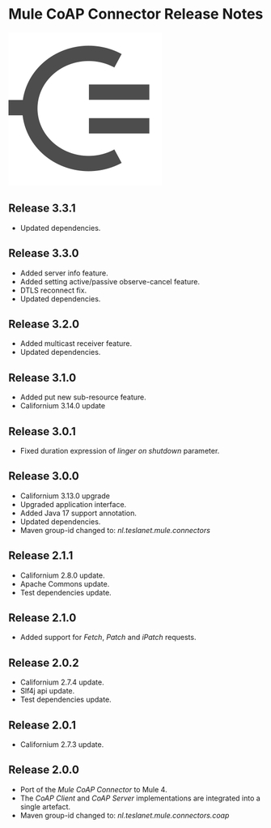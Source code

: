 # Mule CoAP Connector Release Notes
![Mule-Coap logo](icon/icon.svg)

## Release 3.3.1

* Updated dependencies.

## Release 3.3.0

* Added server info feature.
* Added setting active/passive observe-cancel feature.
* DTLS reconnect fix.
* Updated dependencies.

## Release 3.2.0

* Added multicast receiver feature.
* Updated dependencies.

## Release 3.1.0

* Added put new sub-resource feature.
* Californium 3.14.0 update

## Release 3.0.1

* Fixed duration expression of _linger on shutdown_ parameter.

## Release 3.0.0

* Californium 3.13.0 upgrade
* Upgraded application interface. 
* Added Java 17 support annotation.
* Updated dependencies.
* Maven group-id changed to: _nl.teslanet.mule.connectors_

## Release 2.1.1

* Californium 2.8.0 update.
* Apache Commons update.
* Test dependencies update.

## Release 2.1.0

* Added support for _Fetch_, _Patch_ and _iPatch_ requests.

## Release 2.0.2

* Californium 2.7.4 update.
* Slf4j api update.
* Test dependencies update.

## Release 2.0.1

* Californium 2.7.3 update.

## Release 2.0.0

* Port of the _Mule CoAP Connector_ to Mule 4. 
* The _CoAP Client_ and _CoAP Server_ implementations are integrated into a single artefact.
* Maven group-id changed to: _nl.teslanet.mule.connectors.coap_
